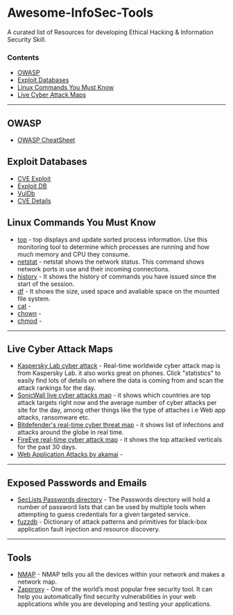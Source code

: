 # Awesome-InfoSec-Tools

A curated list of Resources for developing Ethical Hacking &amp; Information Security Skill.

### Contents

- [OWASP](#owasp)
- [Exploit Databases](#exploit-databases)
- [Linux Commands You Must Know](#linux-commands-you-must-know)
- [Live Cyber Attack Maps](#live-cyber-attack-maps)

---

## OWASP

- [OWASP CheatSheet](https://cheatsheetseries.owasp.org/index.html)


## Exploit Databases

- [CVE Exploit](https://cve.mitre.org)
- [Exploit DB](https://www.exploit-db.com)
- [VulDb](https://vuldb.com)
- [CVE Details](https://www.cvedetails.com)


## Linux Commands You Must Know

* [top](https://github.com/torvalds/linux/blob/master/tools/perf/util/top.c) - top displays and update sorted process information. Use this monitoring tool to determine which processes are running and how much memory and CPU they consume.
* [netstat](https://github.com/ecki/net-tools/blob/master/netstat.c) - netstat shows the network status. This command shows network ports in use and their incoming connections.
* [history](https://man7.org/linux/man-pages/man3/history.3.html) - It shows the history of commands you have issued since the start of the session.
* [df]() - It shows the size, used space and avaliable space on the mounted file system.
* [cat]() - 
* [chown]() - 
* [chmod]() - 

---

## Live Cyber Attack Maps

* [Kaspersky Lab cyber attack](https://cybermap.kaspersky.com) - Real-time worldwide cyber attack map is from Kaspersky Lab. it also works great on phones. Click "statistics" to easily find lots of details on where the data is coming from and scan the attack rankings for the day.
* [SonicWall live cyber attacks map](https://securitycenter.sonicwall.com/m/page/worldwide-attacks) - it shows which countries are top attack targets right now and the average number of cyber attacks per site for the day, among other things like the type of attaches i.e Web app attacks, ransomware etc.
* [Bitdefender's real-time cyber threat map](https://threatmap.bitdefender.com/) - it shows list of infections and attacks around the globe in real time.
* [FireEye real-time cyber attack map](https://www.fireeye.com/cyber-map/threat-map.html) - it shows the top attacked verticals for the past 30 days.
* [Web Application Attacks by akamai](https://globe.akamai.com/) -

---

## Exposed Passwords and Emails

* [SecLists Passwords directory](https://github.com/danielmiessler/SecLists/tree/master/Passwords) - The Passwords directory will hold a number of password lists that can be used by multiple tools when attempting to guess credentials for a given targeted service.
* [fuzzdb](https://github.com/fuzzdb-project/fuzzdb) - Dictionary of attack patterns and primitives for black-box application fault injection and resource discovery. 


---

## Tools

* [NMAP](https://nmap.org) - NMAP tells you all the devices within your network and makes a network map.
* [Zapproxy](https://github.com/zaproxy/zaproxy) -  One of the world’s most popular free security tool. It can help you automatically find security vulnerabilities in your web applications while you are developing and testing your applications.


